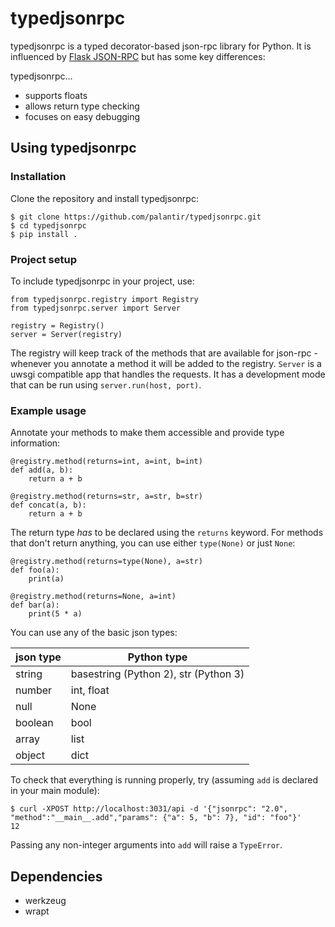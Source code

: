 # typedjsonrpc 
typedjsonrpc is a typed decorator-based json-rpc library for Python. It is influenced by [Flask JSON-RPC](https://github.com/cenobites/flask-jsonrpc) but has some key differences: 

typedjsonrpc...
* supports floats
* allows return type checking
* focuses on easy debugging

## Using typedjsonrpc
### Installation
Clone the repository and install typedjsonrpc:
```
$ git clone https://github.com/palantir/typedjsonrpc.git
$ cd typedjsonrpc
$ pip install .
```
### Project setup
To include typedjsonrpc in your project, use:
```
from typedjsonrpc.registry import Registry
from typedjsonrpc.server import Server

registry = Registry()
server = Server(registry)
``` 
The registry will keep track of the methods that are available for json-rpc - whenever you annotate a method it will be added to the registry. `Server` is a uwsgi compatible app that handles the requests. It has a development mode that can be run using `server.run(host, port)`.
### Example usage
Annotate your methods to make them accessible and provide type information:
```
@registry.method(returns=int, a=int, b=int)
def add(a, b):
    return a + b

@registry.method(returns=str, a=str, b=str)
def concat(a, b):
    return a + b
```
The return type *has* to be declared using the `returns` keyword. For methods that don't return anything, you can use either `type(None)` or just `None`:
```
@registry.method(returns=type(None), a=str)
def foo(a):
    print(a)
    
@registry.method(returns=None, a=int)
def bar(a):
    print(5 * a)
```

You can use any of the basic json types:

|json type | Python type |
|----------|-------------|
|string    | basestring (Python 2), str (Python 3) |
|number    | int, float  |
|null      | None        |
|boolean   | bool        |
|array     | list        |
|object    | dict        |

To check that everything is running properly, try (assuming `add` is declared in your main module):
```
$ curl -XPOST http://localhost:3031/api -d '{"jsonrpc": "2.0", "method":"__main__.add","params": {"a": 5, "b": 7}, "id": "foo"}'
12
```
Passing any non-integer arguments into `add` will raise a `TypeError`.

## Dependencies 
* werkzeug
* wrapt
